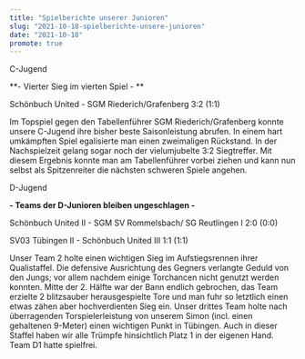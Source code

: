 ```yaml
---
title: "Spielberichte unserer Junioren"
slug: "2021-10-18-spielberichte-unsere-junioren"
date: "2021-10-18"
promote: true
---
```

C-Jugend



**- Vierter Sieg im vierten Spiel - **


Schönbuch United - SGM Riederich/Grafenberg 3:2 (1:1)


Im Topspiel gegen den Tabellenführer SGM Riederich/Grafenberg konnte unsere C-Jugend ihre bisher beste Saisonleistung abrufen. In einem hart umkämpften Spiel egalisierte man einen zweimaligen Rückstand. In der Nachspielzeit gelang sogar noch der vielumjubelte 3:2 Siegtreffer. Mit diesem Ergebnis konnte man am Tabellenführer vorbei ziehen und kann nun selbst als Spitzenreiter die nächsten schweren Spiele angehen.



D-Jugend



**- Teams der D-Junioren bleiben ungeschlagen -**


Schönbuch United II - SGM SV Rommelsbach/ SG Reutlingen I 2:0 (0:0)


SV03 Tübingen II - Schönbuch United III 1:1 (1:1)


Unser Team 2 holte einen wichtigen Sieg im Aufstiegsrennen ihrer Qualistaffel. Die defensive Ausrichtung des Gegners verlangte Geduld von den Jungs; vor allem nachdem einige Torchancen nicht genutzt werden konnten. Mitte der 2. Hälfte war der Bann endlich gebrochen, das Team erzielte 2 blitzsauber herausgespielte Tore und man fuhr so letztlich einen etwas zähen aber hochverdienten Sieg ein. Unser drittes Team holte nach überragenden Torspielerleistung von unserem Simon (incl. einen gehaltenen 9-Meter) einen wichtigen Punkt in Tübingen. Auch in dieser Staffel haben wir alle Trümpfe hinsichtlich Platz 1 in der eigenen Hand. Team D1 hatte spielfrei.
